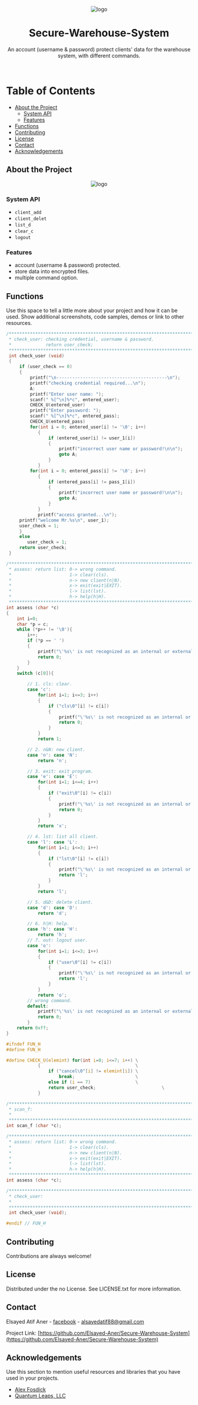 <div align="center">

  <img src="logo/logo.png" alt="logo" width="auto" height="auto" />
  <h1>Secure-Warehouse-System</h1>
  
  <p>
    An account (username & password) protect clients' data for the warehouse system, with different commands. 
  </p>

</div>
<br />

<!-- Table of Contents -->
# Table of Contents

- [About the Project](#about-the-project)
  * [System API](#system-api)
  * [Features](#features)
-  [Functions](#functions)
- [Contributing](#contributing)
- [License](#license)
- [Contact](#contact)
- [Acknowledgements](#acknowledgements)
  

<!-- About the Project -->
## About the Project

<div align="center"> 
  <img src="logo/ScreenShot.PNG" alt="logo" width="auto" height="auto" />
</div>


<!-- System API -->
### System API

- `client_add`
- `client_delet`
- `list_d`
- `clear_c`
- `logout`

<!-- Features -->
### Features

- account (username & password) protected.
- store data into encrypted files.
- multiple command option.

<!-- Functions -->
## Functions

Use this space to tell a little more about your project and how it can be used. Show additional screenshots, code samples, demos or link to other resources.


```c
/*****************************************************************************
 * check_user: checking credential, username & password.                     *
 *             return user_check;                                            *
 *****************************************************************************/
 int check_user (void)
 {
     if (user_check == 0)
     {
         printf("\n------------------------------------------\n");
         printf("checking credential required...\n");
         A:
         printf("Enter user name: ");
         scanf(" %[^\n]%*c", entered_user);
         CHECK_U(entered_user)
         printf("Enter password: ");
         scanf(" %[^\n]%*c", entered_pass);
         CHECK_U(entered_pass)
         for(int i = 0; entered_user[i] != '\0'; i++)
            {
                if (entered_user[i] != user_1[i])
                {
                    printf("incorrect user name or password!\n\n");
                    goto A;
                }
            }
         for(int i = 0; entered_pass[i] != '\0'; i++)
            {
                if (entered_pass[i] != pass_1[i])
                {
                    printf("incorrect user name or password!\n\n");
                    goto A;
                }
            }
            printf("access granted...\n");
     printf("welcome Mr.%s\n", user_1);
     user_check = 1;
     }
     else
        user_check = 1;
     return user_check;
 }
```

```c
/*****************************************************************************
 * assess: return list: 0-> wrong command.                                   *
 *                      1-> clear(cls).                                      *
 *                      n-> new client(n|N).                                 *
 *                      x-> exit(exit|EXIT).                                 *
 *                      l-> list(lst).                                       *
 *                      h-> help(h|H).                                       *
 *****************************************************************************/
int assess (char *c)
{
    int i=0;
    char *p = c;
    while (*p++ != '\0'){
        i++;
        if (*p == ' ')
        {
            printf("\'%s\' is not recognized as an internal or external command!\n\n", p-i);
            return 0;
        }
    }
    switch (c[0]){

        // 1. cls: clear.
        case 'c':
            for(int i=1; i<=3; i++)
            {
                if ("cls\0"[i] != c[i])
                {
                    printf("\'%s\' is not recognized as an internal or external command!\n\n", c);
                    return 0;
                }
            }
            return 1;

        // 2. n&N: new client.
        case 'n': case 'N':
            return 'n';

        // 3. exit: exit program.
        case 'e': case 'E':
            for(int i=1; i<=4; i++)
            {
                if ("exit\0"[i] != c[i])
                {
                    printf("\'%s\' is not recognized as an internal or external command!\n\n", c);
                    return 0;
                }
            }
            return 'x';

        // 4. lst: list all client.
        case 'l': case 'L':
            for(int i=1; i<=3; i++)
            {
                if ("lst\0"[i] != c[i])
                {
                    printf("\'%s\' is not recognized as an internal or external command!\n\n", c);
                    return 'l';
                }
            }
            return 'l';

        // 5. d&D: delete client.
        case 'd': case 'D':
            return 'd';

        // 6. h|H: help.
        case 'h': case 'H':
            return 'h';
        // 7. out: logout user.
        case 'o':
            for(int i=1; i<=3; i++)
            {
                if ("user\0"[i] != c[i])
                {
                    printf("\'%s\' is not recognized as an internal or external command!\n\n", c);
                    return 'l';
                }
            }
            return 'o';
        // wrong command.
        default:
            printf("\'%s\' is not recognized as an internal or external command!\n\n", c);
            return 0;
        }
    return 0xff;
}
```
```c
#ifndef FUN_H
#define FUN_H

#define CHECK_U(elemint) for(int i=0; i<=7; i++) \
            {                                    \
                if ("cancel\0"[i] != elemint[i]) \
                    break;                       \
                else if (i == 7)                 \
                return user_check;                         \
            }

/*****************************************************************************
 * scan_f:                                                                   *
 *                                                                           *
 *****************************************************************************/
int scan_f (char *c);

/*****************************************************************************
 * assess: return list: 0-> wrong command.                                   *
 *                      1-> clear(cls).                                      *
 *                      n-> new client(n|N).                                 *
 *                      x-> exit(exit|EXIT).                                 *
 *                      l-> list(lst).                                       *
 *                      h-> help(h|H).                                       *
 *****************************************************************************/
int assess (char *c);

/*****************************************************************************
 * check_user:                                                               *
 *                                                                           *
 *****************************************************************************/
 int check_user (void);

#endif // FUN_H
```
<!-- Contributing -->
## Contributing

Contributions are always welcome!


<!-- License -->
## License

Distributed under the no License. See LICENSE.txt for more information.


<!-- Contact -->
## Contact

Elsayed Atif Aner - [facebook](https://www.facebook.com/alsayed.atif) - alsayedatif88@gmail.com

Project Link: [https://github.com/Elsayed-Aner/Secure-Warehouse-System](https://github.com/Elsayed-Aner/Secure-Warehouse-System)

<!-- Acknowledgments -->
## Acknowledgements

Use this section to mention useful resources and libraries that you have used in your projects.

 - [Alex Fosdick](https://www.coursera.org/instructor/~19507668)
 - [Quantum Leaps, LLC](https://www.youtube.com/@StateMachineCOM)
